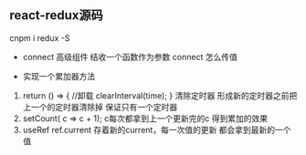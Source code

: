 ## react-redux源码
cnpm i redux -S

- connect 高级组件 结收一个函数作为参数
connect 怎么传值

- 实现一个累加器方法
1. return () => { //卸载
        clearInterval(time);
     }
     清除定时器 形成新的定时器之前把上一个的定时器清除掉 保证只有一个定时器
2. setCount( c => c + 1);  c每次都拿到上一个更新完的c 得到累加的效果
3. useRef ref.current 存着新的current，每一次值的更新 都会拿到最新的一个值
